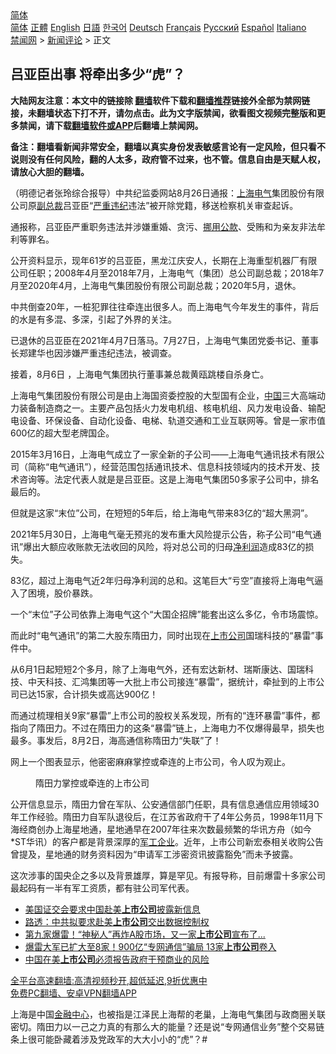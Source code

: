  <!-- 面包屑导航 --> <div class="breadcrumb"><!-- GTranslate: https://gtranslate.io/ -->  <div class="switcher notranslate">  <div class="selected">  <a href="#" onclick="return false;"> 简体</a>  </div>  <div class="option">  <a href="https://www.bannedbook.org" onclick="doGTranslate('zh-CN|zh-CN');jQuery('div.switcher div.selected a').html(jQuery(this).html());return false;" title="简体中文" class="nturl selected"> 简体</a>  <a href="https://www.bannedbook.org/zh-tw/" onclick="doGTranslate('zh-CN|zh-TW');jQuery('div.switcher div.selected a').html(jQuery(this).html());return false;" title="繁體中文" class="nturl"> 正體</a>  <a href="https://www.bannedbook.org/en/" onclick="doGTranslate('zh-CN|en');jQuery('div.switcher div.selected a').html(jQuery(this).html());return false;" title="English" class="nturl"> English</a>  <a href="https://www.bannedbook.org/ja/" onclick="doGTranslate('zh-CN|ja');jQuery('div.switcher div.selected a').html(jQuery(this).html());return false;" title="日本語" class="nturl"> 日語</a>  <a href="https://www.bannedbook.org/ko/" onclick="doGTranslate('zh-CN|ko');jQuery('div.switcher div.selected a').html(jQuery(this).html());return false;" title="한국어" class="nturl"> 한국어</a>  <a href="https://www.bannedbook.org/de/" onclick="doGTranslate('zh-CN|de');jQuery('div.switcher div.selected a').html(jQuery(this).html());return false;" title="Deutsch" class="nturl"> Deutsch</a>  <a href="https://www.bannedbook.org/fr/" onclick="doGTranslate('zh-CN|fr');jQuery('div.switcher div.selected a').html(jQuery(this).html());return false;" title="Français" class="nturl"> Français</a>  <a href="https://www.bannedbook.org/ru/" onclick="doGTranslate('zh-CN|ru');jQuery('div.switcher div.selected a').html(jQuery(this).html());return false;" title="Русский" class="nturl"> Русский</a>  <a href="https://www.bannedbook.org/es/" onclick="doGTranslate('zh-CN|es');jQuery('div.switcher div.selected a').html(jQuery(this).html());return false;" title="Español" class="nturl"> Español</a>  <a href="https://www.bannedbook.org/it/" onclick="doGTranslate('zh-CN|it');jQuery('div.switcher div.selected a').html(jQuery(this).html());return false;" title="Italiano" class="nturl"> Italiano</a>  </div>  </div>      <div class='breadcrumb-sub'><!-- Breadcrumb NavXT 6.3.0 --> <a href="https://www.bannedbook.org/" class="home">禁闻网</a> &gt; <a href="https://www.bannedbook.org/bnews/comments/" class="category">新闻评论</a> &gt; 正文</div></div><h2>吕亚臣出事 将牵出多少“虎”？</h2> <p class="notice"><b>大陆网友注意：本文中的链接除 <a href="https://github.com/bannedbook/fanqiang" >翻墙</a>软件下载和<a href="https://github.com/killgcd/justmysocks/blob/master/README.md">翻墙推荐</a>链接外全部为禁网链接，未翻墙状态下打不开，请勿点击。此为文字版禁闻，欲看图文视频完整版和更多禁闻，请下载<a href="https://github.com/bannedbook/fanqiang">翻墙软件或APP</a>后翻墙上禁闻网。</p><p>备注：翻墙看新闻非常安全，翻墙以真实身份发表敏感言论有一定风险，但只看不说则没有任何风险，翻的人太多，政府管不过来，也不管。信息自由是天赋人权，请放心大胆的翻墙。</b></p>  <div class="entry"> <p>              <a href="https://i2.wp.com/upload-images-bucket-v64rleca837do.s3.eu-west-1.amazonaws.com/wp-content/uploads/2021/08/26133636/0826-%E4%B8%8A%E6%B5%B7%E7%94%B5%E6%B0%94.jpg?fit=1280%2C720&#038;ssl=1" data-caption=""></a>                            </p> <p>（明德记者张玲综合报导）中共纪监委网站8月26日通报：<a href="https://www.bannedbook.org/bnews/tag/%e4%b8%8a%e6%b5%b7/" class="st_tag internal_tag" rel="tag" title="标签 上海 下的日志">上海</a><a href="https://www.bannedbook.org/bnews/tag/%E7%94%B5%E6%B0%94/" class="st_tag internal_tag" rel="tag" title="标签 电气 下的日志">电气</a>集团股份有限公司原<a href="https://www.bannedbook.org/bnews/tag/%E5%89%AF%E6%80%BB%E8%A3%81/" class="st_tag internal_tag" rel="tag" title="标签 副总裁 下的日志">副总裁</a>吕亚臣“<a href="https://www.bannedbook.org/bnews/tag/%E4%B8%A5%E9%87%8D%E8%BF%9D%E7%BA%AA/" class="st_tag internal_tag" rel="tag" title="标签 严重违纪 下的日志">严重违纪</a>违法”被开除党籍，移送检察机关审查起诉。</p> <p>通报称，吕亚臣严重职务违法并涉嫌重婚、贪污、<a href="https://www.bannedbook.org/bnews/tag/%E6%8C%AA%E7%94%A8%E5%85%AC%E6%AC%BE/" class="st_tag internal_tag" rel="tag" title="标签 挪用公款 下的日志">挪用公款</a>、受贿和为亲友非法牟利等罪名。</p> <p>公开资料显示，现年61岁的吕亚臣，黑龙江庆安人，长期在上海重型机器厂有限公司任职；2008年4月至2018年7月，上海电气（集团）总公司副总裁；2018年7月至2020年4月，上海电气集团股份有限公司副总裁；2020年5月，退休。</p> <p>中共倒查20年，一桩犯罪往往牵连出很多人。而上海电气今年发生的事件，背后的水是有多混、多深，引起了外界的关注。</p>  <p>已退休的吕亚臣在2021年4月7日落马。7月27日，上海电气集团党委书记、董事长郑建华也因涉嫌严重违纪违法，被调查。</p> <p>接着，8月6日 ，上海电气集团执行董事兼总裁黄瓯跳楼自杀身亡。</p> <p>上海电气集团股份有限公司是由上海国资委控股的大型国有企业，<span class='wp_keywordlink_affiliate'><a href="https://www.bannedbook.org/" title="中国" target="_blank">中国</a></span>三大高端动力装备制造商之一。主要产品包括火力发电机组、核电机组、风力发电设备、输配电设备、环保设备、自动化设备、电梯、轨道交通和工业互联网等。曾是一家市值600亿的超大型老牌国企。</p> <p>2015年3月16日，上海电气成立了一家全新的子公司——上海电气通讯技术有限公司（简称“电气通讯”），经营范围包括通讯技术、信息科技领域内的技术开发、技术咨询等。法定代表人就是是吕亚臣。这是上海电气集团50多家子公司中，排名最后的。</p> <p>但就是这家“末位”公司，在短短的5年后，给上海电气带来83亿的“超大黑洞”。</p>  <p>2021年5月30日，上海电气毫无预兆的发布重大风险提示公告，称子公司“电气通讯”爆出大额应收账款无法收回的风险，将对总公司的归母<a href="https://www.bannedbook.org/bnews/tag/%E5%87%80%E5%88%A9%E6%B6%A6/" class="st_tag internal_tag" rel="tag" title="标签 净利润 下的日志">净利润</a>造成83亿的损失。</p> <p>83亿，超过上海电气近2年归母净利润的总和。这笔巨大“亏空”直接将上海电气逼入了困境，股价暴跌。</p> <p>一个“末位”子公司依靠上海电气这个“大国企招牌”能套出这么多亿，令市场震惊。</p> <p>而此时“电气通讯”的第二大股东隋田力，同时出现在<a href="https://www.bannedbook.org/bnews/tag/%e4%b8%8a%e5%b8%82%e5%85%ac%e5%8f%b8/" class="st_tag internal_tag" rel="tag" title="标签 上市公司 下的日志">上市公司</a>国瑞科技的“暴雷”事件中。</p> <p>从6月1日起短短2个多月，除了上海电气外，还有宏达新材、瑞斯康达、国瑞科技、中天科技、汇鸿集团等一大批上市公司接连“暴雷”，据统计，牵扯到的上市公司已达15家，合计损失或高达900亿！</p>  <p>而通过梳理相关9家“暴雷”上市公司的股权关系发现，所有的“连环暴雷”事件，都指向了隋田力。不过在隋田力的这条“暴雷”链上，上海电力不仅爆得最早，损失也最多。事发后，8月2日，海高通信称隋田力“失联”了！</p> <p>网上一个图表显示，他密密麻麻掌控或牵连的上市公司，令人叹为观止。</p> <figure id="attachment_54674" aria-describedby="caption-attachment-54674" style="width: 241px" class="wp-caption alignnone"><figcaption id="caption-attachment-54674" class="wp-caption-text">隋田力掌控或牵连的上市公司</figcaption></figure> <p>公开信息显示，隋田力曾在军队、公安通信部门任职，具有信息通信应用领域30年工作经验。隋田力自军队退役后，在江苏省政府干了4年公务员，1998年11月下海经商创办上海星地通，星地通早在2007年往来次数最频繁的华讯方舟（如今*ST华讯）的客户都是背景深厚的<a href="https://www.bannedbook.org/bnews/tag/%E5%86%9B%E5%B7%A5%E4%BC%81%E4%B8%9A/" class="st_tag internal_tag" rel="tag" title="标签 军工企业 下的日志">军工企业</a>。近年，上市公司新宏泰相关收购公告曾提及，星地通的财务资料因为“申请军工涉密资讯披露豁免”而未予披露。</p> <p>这次涉事的国央企之多以及背景雄厚，算是罕见。有报导称，目前爆雷十多家公司最起码有一半有军工资质，都有驻公司军代表。</p> <ul class='op-related-articles' title='相关阅读'> <li><a href='https://www.bannedbook.org/bnews/headline/20210824/1612437.html' target='_blank'>美国证交会要求中国赴美<b>上市公司</b>披露新信息</a></li> <li><a href='https://www.bannedbook.org/bnews/comments/20210821/1610231.html' target='_blank'>路透：中共拟要求赴美<b>上市公司</b>交出数据控制权</a></li> <li><a href='https://www.bannedbook.org/bnews/finance/20210803/1599374.html' target='_blank'>第九家爆雷！“神秘人”再炸A股市场，又一家<b>上市公司</b>宣布了...</a></li> <li><a href='https://www.bannedbook.org/bnews/finance/20210730/1596915.html' target='_blank'>爆雷大军已扩大至8家！900亿“专网通信”骗局 13家<b>上市公司</b>卷入</a></li> <li><a href='https://www.bannedbook.org/bnews/headline/20210727/1594796.html' target='_blank'>中国在美<b>上市公司</b>必须报告政府干预商业的风险</a></li> </ul> <p class="texttj"> <a href="https://github.com/bannedbook/fanqiang/wiki/V2ray%E6%9C%BA%E5%9C%BA" target="_blank">全平台高速翻墙:高清视频秒开,超低延迟,9折优惠中</a><br/> <a href="https://github.com/bannedbook/fanqiang/wiki/%E7%A6%81%E9%97%BB%E7%BD%91%E5%AE%89%E5%8D%93%E7%BF%BB%E5%A2%99%E6%96%B0%E9%97%BBAPP" target="_blank">免费PC翻墙、安卓VPN翻墙APP</a></p> <p>上海是中国<a href="https://www.bannedbook.org/bnews/tag/%E9%87%91%E8%9E%8D%E4%B8%AD%E5%BF%83/" class="st_tag internal_tag" rel="tag" title="标签 金融中心 下的日志">金融中心</a>，也被指是江泽民上海帮的老巢，上海电气集团与政商圈关联密切。隋田力以一己之力真的有那么大的能量？还是说“专网通信业务”整个交易链条上很可能卧藏着涉及党政军的大大小小的“虎”？#</p><a name='sharetosocial'></a>  <div style="margin-bottom:5px;padding-bottom:5px;clear:both"> <div id="archive-pix-1" class="banner-ads"> <!-- AuctionX Display platform tag START --> <div id="26318x728x90x621x_ADSLOT2" clicktrack="%%CLICK_URL_ESC%%"></div> <!-- AuctionX Display platform tag END --> </div> <div id="archive-pix-2" class="banner-ads"> <!-- AuctionX Display platform tag START --> <div id="26315x300x250x621x_ADSLOT2" clicktrack="%%CLICK_URL_ESC%%"></div> <!-- AuctionX Display platform tag END --> </div> </div>  <div id="archive-pix-1" class="banner-ads"> <!-- AuctionX Display platform tag START --> <div id="26318x728x90x621x_ADSLOT3" clicktrack="%%CLICK_URL_ESC%%"></div> <!-- AuctionX Display platform tag END --> </div> </div><!--END ENTRY--> 